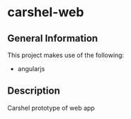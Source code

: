 # carshel-web


## General Information

This project makes use of the following:

- angularjs

## Description

Carshel prototype of web app
